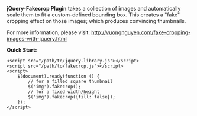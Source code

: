 **jQuery-Fakecrop Plugin** takes a collection of images and automatically scale them to fit a custom-defined bounding box. This creates a "fake" cropping effect on those images; which produces convincing thumbnails.

For more information, please visit: http://vuongnguyen.com/fake-cropping-images-with-jquery.html

**Quick Start:**

	<script src="/path/to/jquery-library.js"></script>
	<script src="/path/to/fakecrop.js"></script>
	<script>
		$(document).ready(function () {
			// for a filled square thumbnail
			$('img').fakecrop();
			// for a fixed width/height
			$('img').fakecrop({fill: false});
		});
	</script>